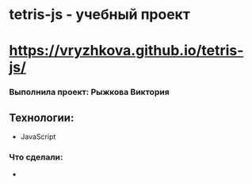 # tetris-js - учебный проект

# https://vryzhkova.github.io/tetris-js/

### Выполнила проект: Рыжкова Виктория

## Технологии:
- JavaScript

### Что сделали:
- 
